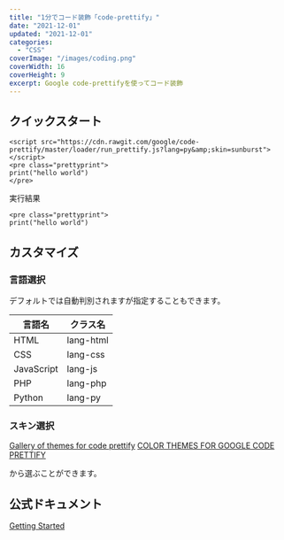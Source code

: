 ```yaml
---
title: "1分でコード装飾「code-prettify」"
date: "2021-12-01"
updated: "2021-12-01"
categories:
  - "CSS"
coverImage: "/images/coding.png"
coverWidth: 16
coverHeight: 9
excerpt: Google code-prettifyを使ってコード装飾
---
```


## クイックスタート


```
<script src="https://cdn.rawgit.com/google/code-prettify/master/loader/run_prettify.js?lang=py&amp;skin=sunburst"></script>
<pre class="prettyprint">
print("hello world")
</pre>
```

実行結果

```
<pre class="prettyprint">
print("hello world")
```

## カスタマイズ

### 言語選択

デフォルトでは自動判別されますが指定することもできます。

|言語名|クラス名|
|--- |---|
|HTML|lang-html|
|CSS|lang-css|
|JavaScript|lang-js|
|PHP|lang-php|
|Python|lang-py|

### スキン選択

[Gallery of themes for code prettify](https://rawgit.com/google/code-prettify/master/styles/index.html)
[COLOR THEMES FOR GOOGLE CODE PRETTIFY](https://jmblog.github.io/color-themes-for-google-code-prettify/)

から選ぶことができます。

## 公式ドキュメント

[Getting Started](https://github.com/googlearchive/code-prettify/blob/master/docs/getting_started.md)
